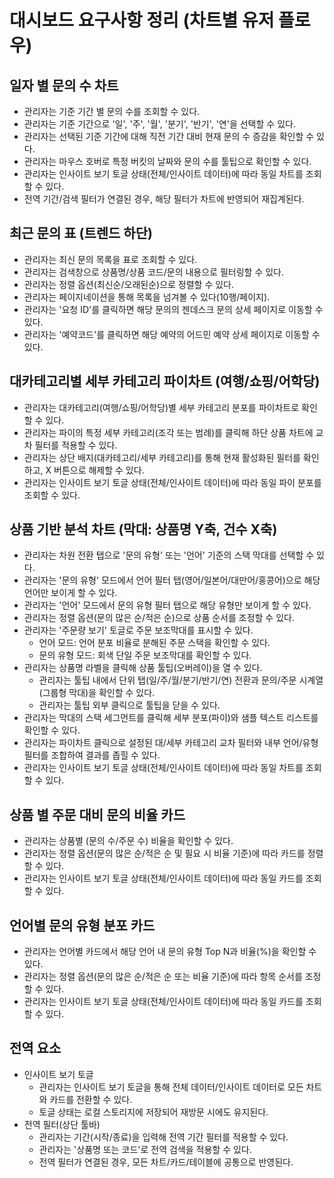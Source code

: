 # 대시보드 요구사항 정리 (차트별 유저 플로우)

## 일자 별 문의 수 차트
- 관리자는 기준 기간 별 문의 수를 조회할 수 있다.
- 관리자는 기준 기간으로 '일', '주', '월', '분기', '반기', '연'을 선택할 수 있다.
- 관리자는 선택된 기준 기간에 대해 직전 기간 대비 현재 문의 수 증감을 확인할 수 있다.
- 관리자는 마우스 호버로 특정 버킷의 날짜와 문의 수를 툴팁으로 확인할 수 있다.
- 관리자는 인사이트 보기 토글 상태(전체/인사이트 데이터)에 따라 동일 차트를 조회할 수 있다.
- 전역 기간/검색 필터가 연결된 경우, 해당 필터가 차트에 반영되어 재집계된다.

## 최근 문의 표 (트렌드 하단)
- 관리자는 최신 문의 목록을 표로 조회할 수 있다.
- 관리자는 검색창으로 상품명/상품 코드/문의 내용으로 필터링할 수 있다.
- 관리자는 정렬 옵션(최신순/오래된순)으로 정렬할 수 있다.
- 관리자는 페이지네이션을 통해 목록을 넘겨볼 수 있다(10행/페이지).
- 관리자는 '요청 ID'를 클릭하면 해당 문의의 젠데스크 문의 상세 페이지로 이동할 수 있다.
- 관리자는 '예약코드'를 클릭하면 해당 예약의 어드민 예약 상세 페이지로 이동할 수 있다.

## 대카테고리별 세부 카테고리 파이차트 (여행/쇼핑/어학당)
- 관리자는 대카테고리(여행/쇼핑/어학당)별 세부 카테고리 분포를 파이차트로 확인할 수 있다.
- 관리자는 파이의 특정 세부 카테고리(조각 또는 범례)를 클릭해 하단 상품 차트에 교차 필터를 적용할 수 있다.
- 관리자는 상단 배지(대카테고리/세부 카테고리)를 통해 현재 활성화된 필터를 확인하고, X 버튼으로 해제할 수 있다.
- 관리자는 인사이트 보기 토글 상태(전체/인사이트 데이터)에 따라 동일 파이 분포를 조회할 수 있다.

## 상품 기반 분석 차트 (막대: 상품명 Y축, 건수 X축)
- 관리자는 차원 전환 탭으로 '문의 유형' 또는 '언어' 기준의 스택 막대를 선택할 수 있다.
- 관리자는 '문의 유형' 모드에서 언어 필터 탭(영어/일본어/대만어/홍콩어)으로 해당 언어만 보이게 할 수 있다.
- 관리자는 '언어' 모드에서 문의 유형 필터 탭으로 해당 유형만 보이게 할 수 있다.
- 관리자는 정렬 옵션(문의 많은 순/적은 순)으로 상품 순서를 조정할 수 있다.
- 관리자는 '주문량 보기' 토글로 주문 보조막대를 표시할 수 있다.
  - 언어 모드: 언어 분포 비율로 분해된 주문 스택을 확인할 수 있다.
  - 문의 유형 모드: 회색 단일 주문 보조막대를 확인할 수 있다.
- 관리자는 상품명 라벨을 클릭해 상품 툴팁(오버레이)을 열 수 있다.
  - 관리자는 툴팁 내에서 단위 탭(일/주/월/분기/반기/연) 전환과 문의/주문 시계열(그룹형 막대)을 확인할 수 있다.
  - 관리자는 툴팁 외부 클릭으로 툴팁을 닫을 수 있다.
- 관리자는 막대의 스택 세그먼트를 클릭해 세부 분포(파이)와 샘플 텍스트 리스트를 확인할 수 있다.
- 관리자는 파이차트 클릭으로 설정된 대/세부 카테고리 교차 필터와 내부 언어/유형 필터를 조합하여 결과를 좁힐 수 있다.
- 관리자는 인사이트 보기 토글 상태(전체/인사이트 데이터)에 따라 동일 차트를 조회할 수 있다.



## 상품 별 주문 대비 문의 비율 카드
- 관리자는 상품별 (문의 수/주문 수) 비율을 확인할 수 있다.
- 관리자는 정렬 옵션(문의 많은 순/적은 순 및 필요 시 비율 기준)에 따라 카드를 정렬할 수 있다.
- 관리자는 인사이트 보기 토글 상태(전체/인사이트 데이터)에 따라 동일 카드를 조회할 수 있다.

## 언어별 문의 유형 분포 카드
- 관리자는 언어별 카드에서 해당 언어 내 문의 유형 Top N과 비율(%)을 확인할 수 있다.
- 관리자는 정렬 옵션(문의 많은 순/적은 순 또는 비율 기준)에 따라 항목 순서를 조정할 수 있다.
- 관리자는 인사이트 보기 토글 상태(전체/인사이트 데이터)에 따라 동일 카드를 조회할 수 있다.

## 전역 요소
- 인사이트 보기 토글
  - 관리자는 인사이트 보기 토글을 통해 전체 데이터/인사이트 데이터로 모든 차트와 카드를 전환할 수 있다.
  - 토글 상태는 로컬 스토리지에 저장되어 재방문 시에도 유지된다.
- 전역 필터(상단 툴바)
  - 관리자는 기간(시작/종료)을 입력해 전역 기간 필터를 적용할 수 있다.
  - 관리자는 '상품명 또는 코드'로 전역 검색을 적용할 수 있다.
  - 전역 필터가 연결된 경우, 모든 차트/카드/테이블에 공통으로 반영된다.

